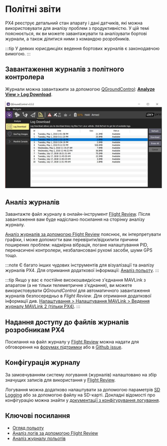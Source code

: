 # Політні звіти

PX4 реєструє детальний стан апарату і дані датчиків, які можна використовувати для аналізу проблем з продуктивністю. У цій темі пояснюється, як ви можете завантажувати та аналізувати бортові журнали, а також ділитися ними з командою розробників.

:::tip
У деяких юрисдикціях ведення бортових журналів є законодавчою вимогою.
:::

## Завантаження журналів з політного контролера

Журнали можна завантажити за допомогою [QGroundControl](http://qgroundcontrol.com/): **[Analyze View > Log Download](https://docs.qgroundcontrol.com/master/en/analyze_view/log_download.html)**.

![Завантаження журналу польоту](../../assets/qgc/analyze/log_download.jpg)


## Аналіз журналів

Завантажте файл журналу в онлайн-інструмент [Flight Review](http://logs.px4.io). Після завантаження вам буде надіслано посилання на сторінку аналізу журналу.

[Аналіз журналів за допомогою Flight Review](../log/flight_review.md) пояснює, як інтерпретувати графіки, і може допомогти вам перевірити/відхилити причини поширених проблем: надмірна вібрація, погане налаштування PID, перенасичені контролери, незбалансовані рухомі засоби, шуми GPS тощо.

:::note
Є багато інших чудових інструментів для візуалізації та аналізу журналів PX4. Для отримання додаткової інформації: [Аналіз польоту](../dev_log/flight_log_analysis.md).
:::

:::tip
Якщо у вас є постійне високошвидкісне з'єднання MAVLink з апаратом (а не тільки телеметричне з'єднання), ви можете використовувати *QGroundControl* для автоматичного завантаження журналів безпосередньо в *Flight Review*. Для отримання додаткової інформації див. [Налаштування > Налаштування MAVLink > Ведення журналу MAVLink 2 (тільки PX4)](https://docs.qgroundcontrol.com/master/en/SettingsView/MAVLink.html#logging).
:::

## Надання доступу до файлів журналів розробникам PX4

Посилання на файл журналу у [Flight Review](http://logs.px4.io) можна надати для обговорення на [форумах підтримки](../contribute/support.md#forums-and-chat) або в [Github issue](../README.md#reporting-bugs-issues).


## Конфігурація журналу

За замовчуванням систему логування (журналів) налаштовано на збір значущих записів для використання у [Flight Review](http://logs.px4.io).

Логування можна додатково налаштувати за допомогою параметрів [SD Logging](../advanced_config/parameter_reference.md#sd-logging) або за допомогою файлу на SD-карті. Докладні відомості про конфігурацію можна знайти у [документації з конфігурування логування](../dev_log/logging.md#configuration).

## Ключові посилання

- [Огляд польоту](http://logs.px4.io)
- [Аналіз логів за допомогою Flight Review](../log/flight_review.md)
- [Аналіз журналу польотів](../dev_log/flight_log_analysis.md)
